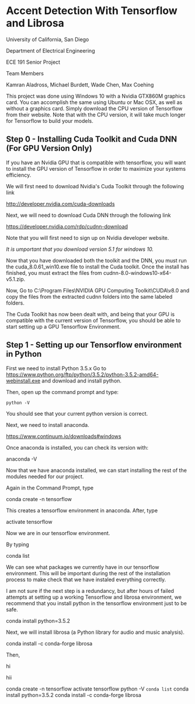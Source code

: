 # Accent Detection With Tensorflow and Librosa
University of California, San Diego 

Department of Electrical Engineering

ECE 191 Senior Project

Team Members

Kamran Aladross, Michael Burdett, Wade Chen, Max Coehing 


This project was done using Windows 10 with a Nvidia GTX860M graphics card. 
You can accomplish the same using Ubuntu or Mac OSX, as well as without a graphics card. Simply download the CPU version of Tensorflow from their website. Note that with the CPU version, it will take much longer for Tensorflow to build your models.

## Step 0 - Installing Cuda Toolkit and Cuda DNN (For GPU Version Only)

If you have an Nvidia GPU that is compatible with tensorflow, you will want to install the GPU version of Tensorflow in order to maximize your systems efficiency.

We will first need to download Nvidia's Cuda Toolkit through the following link

http://developer.nvidia.com/cuda-downloads

Next, we will need to download Cuda DNN through the following link

https://developer.nvidia.com/rdp/cudnn-download

Note that you will first need to sign up on Nvidia developer website.

*It is umportant that you download version 5.1 for windows 10.*

Now that you have downloaded both the toolkit and the DNN, you must run the cuda_8.0.61_win10.exe file to install the Cuda toolkit. Once the install has finished, you must extract the files from cudnn-8.0-windows10-x64-v5.1.zip.

Now, Go to C:\Program Files\NVIDIA GPU Computing Toolkit\CUDA\v8.0 and copy the files from the extracted cudnn folders into the same labeled folders.

The Cuda Toolkit has now been dealt with, and being that your GPU is compatible with the current version of Tensorflow, you should be able to start setting up a GPU Tensorflow Environment.

## Step 1 - Setting up our Tensorflow environment in Python
First we need to install Python 3.5.x
Go to 
https://www.python.org/ftp/python/3.5.2/python-3.5.2-amd64-webinstall.exe
and download and install python.

Then, open up the command prompt and type:
```
python -V
```
You should see that your current python version is correct.

Next, we need to install anaconda.

https://www.continuum.io/downloads#windows

Once anaconda is installed, you can check its version with:

anaconda -V

Now that we have anaconda installed, we can start installing the rest of the modules needed for our project.

Again in the Command Prompt, type

conda create -n tensorflow

This creates a tensorflow environment in anaconda. After, type

activate tensorflow

Now we are in our tensorflow environment.

By typing 

conda list

We can see what packages we currently have in our tensorflow environment. This will be important during the rest of the installation process to make check that we have instaled everything correctly.

I am not sure if the next step is a redundancy, but after hours of failed attempts at setting up a working Tensorflow and librosa environment, we recommend that you install python in the tensorflow environment just to be safe.

conda install python=3.5.2


Next, we will install librosa (a Python library for audio and music analysis).

conda install -c conda-forge librosa

Then, 



hi

hii

conda create -n tensorflow
activate tensorflow
python -V
```conda list```
conda install python=3.5.2
conda install -c conda-forge librosa
